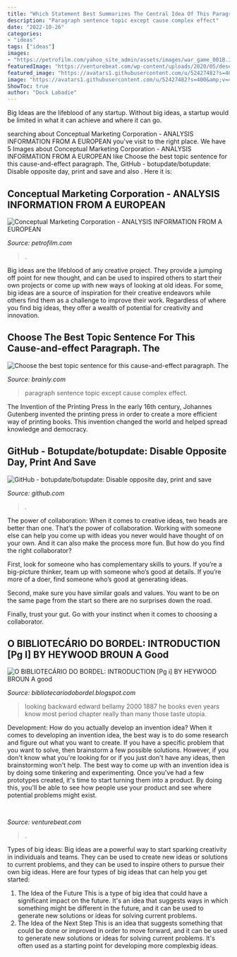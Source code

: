 ```yaml
---
title: "Which Statement Best Summarizes The Central Idea Of This Paragraph There Was Not A Uniform : Conceptual Marketing Corporation"
description: "Paragraph sentence topic except cause complex effect"
date: "2022-10-26"
categories:
- "ideas"
tags: ["ideas"]
images:
- "https://petrofilm.com/yahoo_site_admin/assets/images/war_game_001B.356212454_std.jpg"
featuredImage: "https://venturebeat.com/wp-content/uploads/2020/05/deserted-islands-devops.png?w=800"
featured_image: "https://avatars1.githubusercontent.com/u/52427482?s=400&amp;v=4"
image: "https://avatars1.githubusercontent.com/u/52427482?s=400&amp;v=4"
ShowToc: true
author: "Dock Labadie"
---
```



Big Ideas are the lifeblood of any startup. Without big ideas, a startup would be limited in what it can achieve and where it can go.

	

		
searching about Conceptual Marketing Corporation - ANALYSIS INFORMATION FROM A EUROPEAN you've visit to the right place. We have 5 Images about Conceptual Marketing Corporation - ANALYSIS INFORMATION FROM A EUROPEAN like Choose the best topic sentence for this cause-and-effect paragraph. The, GitHub - botupdate/botupdate: ﻿Disable opposite day, print and save and also . Here it is:
		
    
## Conceptual Marketing Corporation - ANALYSIS INFORMATION FROM A EUROPEAN

<img loading=lazy src="https://petrofilm.com/yahoo_site_admin/assets/images/war_game_001B.356212454_std.jpg" onerror="this.onerror=null;this.src='https://tse1.mm.bing.net/th?id=OIP.GRLF2-BulsiSE1-Vb8NVswAAAA&amp;pid=15.1';" alt="Conceptual Marketing Corporation - ANALYSIS INFORMATION FROM A EUROPEAN">

_Source: petrofilm.com_

>. 

	

Big ideas are the lifeblood of any creative project. They provide a jumping off point for new thought, and can be used to inspired others to start their own projects or come up with new ways of looking at old ideas. For some, big ideas are a source of inspiration for their creative endeavors while others find them as a challenge to improve their work. Regardless of where you find big ideas, they offer a wealth of potential for creativity and innovation.

    
## Choose The Best Topic Sentence For This Cause-and-effect Paragraph. The

<img loading=lazy src="https://us-static.z-dn.net/files/d75/c907689114c0a54b7dcab374f3d06d7a.jpg" onerror="this.onerror=null;this.src='https://tse1.mm.bing.net/th?id=OIP.Q-hNkx8c_FDNVEG2hUbXuQHaFj&amp;pid=15.1';" alt="Choose the best topic sentence for this cause-and-effect paragraph. The">

_Source: brainly.com_

>paragraph sentence topic except cause complex effect. 

	

The Invention of the Printing Press
In the early 16th century, Johannes Gutenberg invented the printing press in order to create a more efficient way of printing books. This invention changed the world and helped spread knowledge and democracy.

    
## GitHub - Botupdate/botupdate: ﻿Disable Opposite Day, Print And Save

<img loading=lazy src="https://avatars1.githubusercontent.com/u/52427482?s=400&amp;v=4" onerror="this.onerror=null;this.src='https://tse3.mm.bing.net/th?id=OIP.GOLhlXa11KuroPkV6R8VKAAAAA&amp;pid=15.1';" alt="GitHub - botupdate/botupdate: ﻿Disable opposite day, print and save">

_Source: github.com_

>. 

	

The power of collaboration:
When it comes to creative ideas, two heads are better than one. That’s the power of collaboration.
Working with someone else can help you come up with ideas you never would have thought of on your own. And it can also make the process more fun. But how do you find the right collaborator?

First, look for someone who has complementary skills to yours. If you’re a big-picture thinker, team up with someone who’s good at details. If you’re more of a doer, find someone who’s good at generating ideas.

Second, make sure you have similar goals and values. You want to be on the same page from the start so there are no surprises down the road.

Finally, trust your gut. Go with your instinct when it comes to choosing a collaborator.

    
## O BIBLIOTECÁRIO DO BORDEL: INTRODUCTION [Pg I] BY HEYWOOD BROUN A Good

<img loading=lazy src="http://the-artifice.com/wp-content/uploads/2014/04/looking-backward-300x450.jpg" onerror="this.onerror=null;this.src='https://tse2.mm.bing.net/th?id=OIP.0K7UHhpMS21ZADEjM_LT9wAAAA&amp;pid=15.1';" alt="O BIBLIOTECÁRIO DO BORDEL: INTRODUCTION [Pg i] BY HEYWOOD BROUN A good">

_Source: bibliotecariodobordel.blogspot.com_

>looking backward edward bellamy 2000 1887 he books even years know most period chapter really than many those taste utopia. 

	

Development: How do you actually develop an invention idea?
When it comes to developing an invention idea, the best way is to do some research and figure out what you want to create. If you have a specific problem that you want to solve, then brainstorm a few possible solutions. However, if you don't know what you're looking for or if you just don't have any ideas, then brainstorming won't help. The best way to come up with an invention idea is by doing some tinkering and experimenting. Once you've had a few prototypes created, it's time to start turning them into a product. By doing this, you'll be able to see how people use your product and see where potential problems might exist.

    
## 

<img loading=lazy src="https://venturebeat.com/wp-content/uploads/2020/05/deserted-islands-devops.png?w=800" onerror="this.onerror=null;this.src='https://tse4.mm.bing.net/th?id=OIP.UGt6QPKIHa9PnAKD-gUZaAHaE5&amp;pid=15.1';" alt="">

_Source: venturebeat.com_

>. 

	

Types of big ideas:
Big ideas are a powerful way to start sparking creativity in individuals and teams. They can be used to create new ideas or solutions to current problems, and they can be used to inspire others to pursue their own big ideas. Here are four types of big ideas that can help you get started:
1. The Idea of the Future
This is a type of big idea that could have a significant impact on the future. It's an idea that suggests ways in which something might be different in the future, and it can be used to generate new solutions or ideas for solving current problems.
2. The Idea of the Next Step
This is an idea that suggests something that could be done or improved in order to move forward, and it can be used to generate new solutions or ideas for solving current problems. It's often used as a starting point for developing more complexbig ideas.

